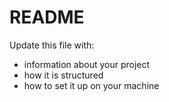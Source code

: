# README

Update this file with:

* information about your project
* how it is structured
* how to set it up on your machine